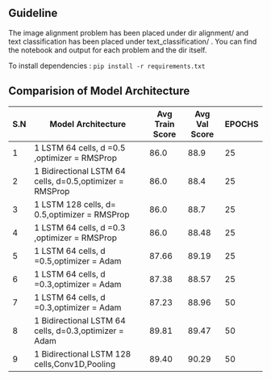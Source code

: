 ## Guideline

The image alignment problem has been placed under dir alignment/ and text classification has been placed under text_classification/ . You can find the notebook and output for each problem and the dir itself.

To install dependencies : `pip install -r requirements.txt`


## Comparision of Model Architecture

| S.N  | Model Architecture                                       | Avg Train Score | Avg Val Score | EPOCHS |
| ---- | -------------------------------------------------------- | --------------- | ------------- | ------ |
| 1    | 1 LSTM 64 cells, d =0.5 ,optimizer = RMSProp             | 86.0            | 88.9          | 25     |
| 2    | 1 Bidirectional LSTM 64 cells, d=0.5,optimizer = RMSProp | 86.0            | 88.4          | 25     |
| 3    | 1 LSTM 128 cells, d= 0.5,optimizer = RMSProp             | 86.0            | 88.7          | 25     |
| 4    | 1 LSTM 64 cells, d =0.3 ,optimizer = RMSProp             | 86.0            | 88.48         | 25     |
| 5    | 1 LSTM 64 cells, d =0.5,optimizer = Adam                 | 87.66           | 89.19         | 25     |
| 6    | 1 LSTM 64 cells, d =0.3,optimizer = Adam                 | 87.38           | 88.57         | 25     |
| 7    | 1 LSTM 64 cells, d =0.3,optimizer = Adam                 | 87.23           | 88.96         | 50     |
| 8    | 1 Bidirectional LSTM 64 cells, d=0.3,optimizer = Adam    | 89.81           | 89.47         | 50     |
| 9    | 1 Bidirectional LSTM 128 cells,Conv1D,Pooling            | 89.40           | 90.29         | 50     |



